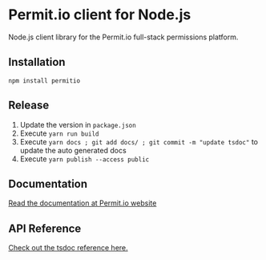 # Permit.io client for Node.js

Node.js client library for the Permit.io full-stack permissions platform.

## Installation

```
npm install permitio
```

## Release

1. Update the version in `package.json`
2. Execute `yarn run build`
3. Execute `yarn docs ; git add docs/ ; git commit -m "update tsdoc"` to update the auto generated docs
4. Execute `yarn publish --access public`

## Documentation

[Read the documentation at Permit.io website](https://docs.permit.io/sdk/nodejs/quickstart-nodejs#add-the-sdk-to-your-js-code)

## API Reference

[Check out the tsdoc reference here.](https://permitio.github.io/permit-node/classes/Permit.html)
